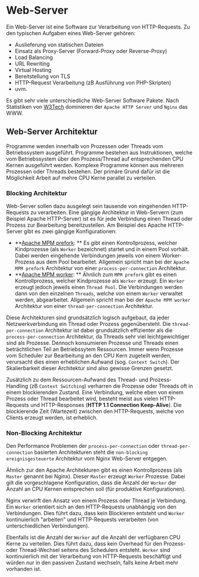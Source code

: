 # Web-Server

Ein Web-Server ist eine Software zur Verarbeitung von HTTP-Requests. Zu den typischen Aufgaben eines Web-Server gehören:

 - Auslieferung von statischen Dateien
 - Einsatz als Proxy-Server (Forward-Proxy oder Reverse-Proxy)
 - Load Balancing
 - URL Rewriting
 - Virtual Hosting
 - Bereitstellung von TLS
 - HTTP-Request Verarbeitung (zB Ausführung von PHP-Skripten)
 - uvm.

Es gibt sehr viele unterschiedliche Web-Server Software Pakete. Nach Statistiken von [W3Tech](https://w3techs.com/technologies/overview/web_server) dominieren der `Apache HTTP Server` und `Nginx` das WWW.

## Web-Server Architektur

Programme werden innerhalb von Prozessen oder Threads vom Betriebssystem ausgeführt. Programme bestehen aus Instruktionen, welche vom Betriebssystem über den Prozess/Thread auf entsprechenden CPU Kernen ausgeführt werden. Komplexe Programme können aus mehreren Prozessen oder Threads bestehen. Der primäre Grund dafür ist die Möglichkeit Arbeit auf mehre CPU Kerne parallel zu verteilen.

### Blocking Architektur

Web-Server sollen dazu ausgelegt sein tausende von eingehenden HTTP-Requests zu verarbeiten. Eine gängige Architektur in Web-Servern (zum Beispiel Apache HTTP-Server) ist es für jede Verbindung einen Thread oder Prozess zur Bearbeitung bereitzustellen. Am Beispiel des Apache HTTP-Server gibt es zwei gängige Konfigurationen:

 - **[Apache MPM prefork](https://httpd.apache.org/docs/current/en/mod/prefork.html): ** Es gibt einen Kontrollprozess, welcher Kindprozesse (als `Worker` bezeichnet) startet und in einem Pool vorhält. Dabei werden eingehende Verbindungen jeweils von einem Worker-Prozess aus dem Pool bearbeitet. Allgemein spricht man bei der `Apache MPM prefork` Architektur von einer `process-per-connection` Architektur.
 - **[Apache MPM worker](https://httpd.apache.org/docs/current/en/mod/worker.html): ** Ähnlich zum `MPM prefork` gibt es einen Kontrollprozess, welcher Kindprozesse als `Worker` erzeugt. Ein `Worker` erzeugt jedoch jeweils einen `Thread Pool`. Die Verbindungen werden dann von den einzelnen `Threads`, welche von einem `Worker` verwaltet werden, abgearbeitet. Allgemein spricht man bei der `Apache MPM worker` Architektur von einer `thread-per-connection` Architektur.

Diese Architekturen sind grundsätzlich logisch aufgebaut, da jeder Netzwerkverbindung ein Thread oder Prozess gegenübersteht. Die `thread-per-connection` Architektur ist dabei grundsätzlich effizienter als die `process-per-connection` Architektur, da Threads sehr viel leichtgewichtiger sind als Prozesse. Dennoch konsumieren Prozesse und Threads einen beträchtlichen Teil an Betriebssytem Ressourcen. Immer wenn Prozesse vom Scheduler zur Bearbeitung an den CPU Kern zugeteilt werden, verursacht dies einen erheblichen Aufwand (sog. `Context Switch`). Der Skalierbarkeit dieser Architektur sind also gewisse Grenzen gesetzt.

Zusätzlich zu dem Ressourcen-Aufwand des Thread- und Prozess-Handling (zB `Context Switching`) verharren die Prozesse oder Threads oft in einem blockierenden Zustand. Eine Verbindung, welche eben von einem Prozess oder Thread bearbeitet wird, besteht meist aus vielen HTTP-Requests und HTTP-Responses (**HTTP 1.1 Connection Keep-Alive**). Die blockierende Zeit (Wartezeit) zwischen den HTTP-Requests, welche von Clients erzeugt werden, ist erheblich.

### Non-Blocking Architektur

Den Performance Problemen der `process-per-connection` oder `thread-per-connection` basierten Architekturen steht die `non-blocking` `ereignisgesteuerte` Architektur vom Nginx Web-Server entgegen.

Ähnlich zur den Apache Architekturen gibt es einen Kontrollprozess (als `Master` genannt bei Nginx). Dieser `Master` erzeugt `Worker` Prozesse. Dabei gilt die vorgeschlagene Konfiguration, dass die Anzahl der `Worker` der Anzahl an CPU Kernen entsprechen soll (für produktive Konfigurationen).

Nginx verwirft den Ansatz von einem Prozess oder Thread je Verbindung. Ein `Worker` orientiert sich an den HTTP-Requests unabhängig von den Verbindungen. Dies führt dazu, dass kein Blockieren entsteht und `Worker` kontinuierlich "arbeiten" und HTTP-Requests verarbeiten (von unterschiedlichen Verbindungen).

Ebenfalls ist die Anzahl der `Worker` auf die Anzahl der verfügbaren CPU Kerne zu verteilen. Dies führt dazu, dass kein Overhead für den Prozess- oder Thread-Wechsel seitens des Schedulers entsteht. `Worker` sind kontinuierlich mit der Verarbeitung von HTTP-Requests beschäftigt und würden nur in den passiven Zustand wechseln, falls keine Arbeit mehr vorhanden ist.

